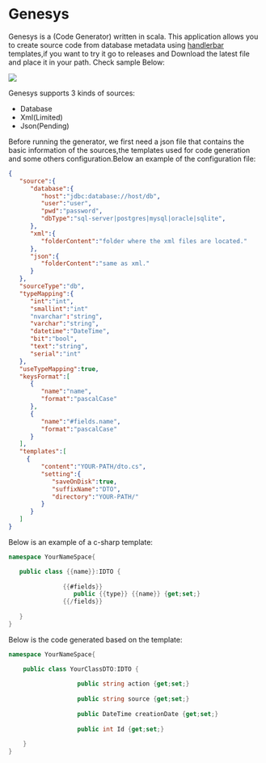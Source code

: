 # Genesys
Genesys is a (Code Generator) written in scala. This application allows you to create source code from database metadata using [handlerbar](http://handlebarsjs.com/) templates,if you want to try it go to releases and Download the latest file and place it in your path. Check sample Below:

![](http://i.imgur.com/FuVHa1w.gif)

Genesys supports 3 kinds of sources:
- Database
- Xml(Limited)
- Json(Pending)

Before running the generator, we first need a json file that contains the basic information of the sources,the templates used for code generation and some others configuration.Below an example of the configuration file:

```json
{  
   "source":{  
      "database":{  
         "host":"jdbc:database://host/db",
         "user":"user",
         "pwd":"password",
         "dbType":"sql-server|postgres|mysql|oracle|sqlite",
      },
      "xml":{  
         "folderContent":"folder where the xml files are located."
      },
      "json":{  
         "folderContent":"same as xml."
      }
   },
   "sourceType":"db",
   "typeMapping":{  
      "int":"int",
      "smallint":"int"
      "nvarchar":"string",
      "varchar":"string",
      "datetime":"DateTime",
      "bit":"bool",
      "text":"string",
      "serial":"int"
   },
   "useTypeMapping":true,
   "keysFormat":[  
      {  
         "name":"name",
         "format":"pascalCase"
      },
      {  
         "name":"#fields.name",
         "format":"pascalCase"
      }
   ],
   "templates":[  
     {  
         "content":"YOUR-PATH/dto.cs",
         "setting":{  
            "saveOnDisk":true,
            "suffixName":"DTO",
            "directory":"YOUR-PATH/"
         }
      }
   ]
}
 ```
 Below is an example of a c-sharp template:
 ```csharp
 namespace YourNameSpace{

	public class {{name}}:IDTO {
				        
		        {{#fields}}
		           public {{type}} {{name}} {get;set;}  
		        {{/fields}}
				         
	}
}
```
Below is the code generated based on the template:
```csharp
namespace YourNameSpace{

	public class YourClassDTO:IDTO {
				        
		           public string action {get;set;}  
		        
		           public string source {get;set;}  
		        
		           public DateTime creationDate {get;set;}  
		        
		           public int Id {get;set;}  
		              
	}
}
```


